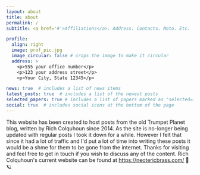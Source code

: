 ```yaml
---
layout: about
title: about
permalink: /
subtitle: <a href='#'>Affiliations</a>. Address. Contacts. Moto. Etc.

profile:
  align: right
  image: prof_pic.jpg
  image_circular: false # crops the image to make it circular
  address: >
    <p>555 your office number</p>
    <p>123 your address street</p>
    <p>Your City, State 12345</p>

news: true  # includes a list of news items
latest_posts: true  # includes a list of the newest posts
selected_papers: true # includes a list of papers marked as "selected={true}"
social: true  # includes social icons at the bottom of the page
---
```


This website has been created to host posts from the old Trumpet Planet blog, written by Rich Colquhoun since 2014.
As the site is no-longer being updated with regular posts I took it down for a while. However I felt that since it had a lot of traffic and I'd put a lot of time into writing these posts it would be a shme for them to be gone from the internet. Thanks for visiting and feel free to get in touch if you wish to discuss any of the content.
Rich Colquhoun's current website can be found at https://neotericbrass.com/ 🎺🪐
